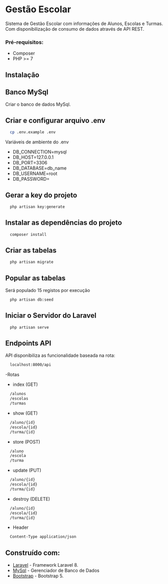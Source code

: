 # Gestão Escolar

Sistema de Gestão Escolar com informações de Alunos, Escolas e Turmas.
Com disponibilização de consumo de dados através de API REST.

### Pré-requisitos:

-   Composer
-   PHP >= 7

## Instalação

## Banco MySql

Criar o banco de dados MySql.

## Criar e configurar arquivo .env

```bash
  cp .env.example .env
```

Variáveis de ambiente do .env

-   DB_CONNECTION=mysql
-   DB_HOST=127.0.0.1
-   DB_PORT=3306
-   DB_DATABASE=db_name
-   DB_USERNAME=root
-   DB_PASSWORD=

## Gerar a key do projeto

```bash
  php artisan key:generate
```

## Instalar as dependências do projeto

```bash
  composer install
```

## Criar as tabelas

```bash
  php artisan migrate
```

## Popular as tabelas

Será populado 15 registos por execução

```bash
  php artisan db:seed
```

## Iniciar o Servidor do Laravel

```bash
  php artisan serve
```

## Endpoints API

API disponibiliza as funcionalidade baseada na rota:

```bash
  localhost:8000/api
```

-Rotas

-   index (GET)

```bash
  /alunos
  /escolas
  /turmas
```

-   show (GET)

```bash
  /aluno/{id}
  /escola/{id}
  /turma/{id}
```

-   store (POST)

```bash
  /aluno
  /escola
  /turma
```

-   update (PUT)

```bash
  /aluno/{id}
  /escola/{id}
  /turma/{id}
```

-   destroy (DELETE)

```bash
  /aluno/{id}
  /escola/{id}
  /turma/{id}
```

-   Header

```bash
  Content-Type application/json
```

## Construído com:

-   [Laravel](https://laravel.com/) - Framework Laravel 8.
-   [MySql](https://www.mysql.com/) - Gerenciador de Banco de Dados
-   [Bootstrap](https://getbootstrap.com/) - Bootstrap 5.

